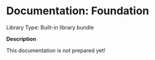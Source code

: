 # Documentation: Foundation

Library Type: Built-in library bundle

**Description**

This documentation is not prepared yet!
